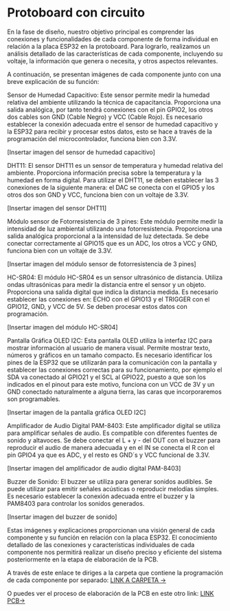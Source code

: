# Protoboard con circuito

En la fase de diseño, nuestro objetivo principal es comprender las conexiones y funcionalidades de cada componente de forma individual en relación a la placa ESP32 en la protoboard. Para lograrlo, realizamos un análisis detallado de las características de cada componente, incluyendo su voltaje, la información que genera o necesita, y otros aspectos relevantes.

A continuación, se presentan imágenes de cada componente junto con una breve explicación de su función:

Sensor de Humedad Capacitivo: Este sensor permite medir la humedad relativa del ambiente utilizando la técnica de capacitancia. Proporciona una salida analógica, por tanto tendrá conexiones con el pin GPIO2, los otros dos cables son GND (Cable Negro) y VCC (Cable Rojo). Es necesario establecer la conexión adecuada entre el sensor de humedad capacitivo y la ESP32 para recibir y procesar estos datos, esto se hace a través de la programación del microcontrolador, funciona bien con 3.3V.

[Insertar imagen del sensor de humedad capacitivo]

DHT11: El sensor DHT11 es un sensor de temperatura y humedad relativa del ambiente. Proporciona información precisa sobre la temperatura y la humedad en forma digital. Para utilizar el DHT11, se deben establecer las 3 conexiones de la siguiente manera: el DAC se conecta con el GPIO5 y los otros dos son GND y VCC, funciona bien con un voltaje de 3.3V.

[Insertar imagen del sensor DHT11]

Módulo sensor de Fotorresistencia de 3 pines: Este módulo permite medir la intensidad de luz ambiental utilizando una fotorresistencia. Proporciona una salida analógica proporcional a la intensidad de luz detectada. Se debe conectar correctamente al GPIO15 que es un ADC, los otros a VCC y GND, funciona bien con un voltaje de 3.3V.

[Insertar imagen del módulo sensor de fotorresistencia de 3 pines]

HC-SR04: El módulo HC-SR04 es un sensor ultrasónico de distancia. Utiliza ondas ultrasónicas para medir la distancia entre el sensor y un objeto. Proporciona una salida digital que indica la distancia medida. Es necesario establecer las conexiones en: ECHO con el GPIO13 y el TRIGGER con el GPIO12, GND, y VCC de 5V. Se deben procesar estos datos con programación.

[Insertar imagen del módulo HC-SR04]

Pantalla Gráfica OLED I2C: Esta pantalla OLED utiliza la interfaz I2C para mostrar información al usuario de manera visual. Permite mostrar texto, números y gráficos en un tamaño compacto. Es necesario identificar los pines de la ESP32 que se utilizarán para la comunicación con la pantalla y establecer las conexiones correctas para su funcionamiento, por ejemplo el SDA va conectado al GPIO21 y el SCL al GPIO22, puesto a que son los indicados en el pinout para este motivo, funciona con un VCC de 3V y un GND conectado naturalmente a alguna tierra, las caras que incorporaremos son programables.

[Insertar imagen de la pantalla gráfica OLED I2C]

Amplificador de Audio Digital PAM-8403: Este amplificador digital se utiliza para amplificar señales de audio. Es compatible con diferentes fuentes de sonido y altavoces. Se debe conectar el L + y - del OUT con el buzzer para reproducir el audio de manera adecuada y en el IN se conecta el R con el pin GPIO4 ya que es ADC, y el resto es GND´s y VCC funcional de 3.3V.

[Insertar imagen del amplificador de audio digital PAM-8403]

Buzzer de Sonido: El buzzer se utiliza para generar sonidos audibles. Se puede utilizar para emitir señales acústicas o reproducir melodías simples. Es necesario establecer la conexión adecuada entre el buzzer y la PAM8403 para controlar los sonidos generados.

[Insertar imagen del buzzer de sonido]

Estas imágenes y explicaciones proporcionan una visión general de cada componente y su función en relación con la placa ESP32. El conocimiento detallado de las conexiones y características individuales de cada componente nos permitirá realizar un diseño preciso y eficiente del sistema posteriormente en la etapa de elaboración de la PCB.

A través de este enlace te diriges a la carpeta que contiene la programación de cada componente por separado: [LINK A CARPETA →](https://github.com/JU4NR0D/Optimus-Plant/blob/main/%F0%9F%AA%B4%202.%20PROCESO%20DE%20DISE%C3%91O/README.md)

O puedes ver el proceso de elaboración de la PCB en este otro link: [LINK PCB→](https://github.com/JU4NR0D/Optimus-Plant/blob/main/%F0%9F%AA%B4%202.%20PROCESO%20DE%20DISE%C3%91O/README.md)
